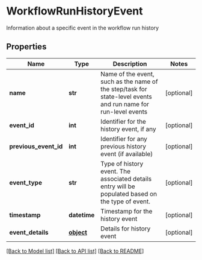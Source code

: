 # WorkflowRunHistoryEvent

Information about a specific event in the workflow run history
## Properties
Name | Type | Description | Notes
------------ | ------------- | ------------- | -------------
**name** | **str** | Name of the event, such as the name of the step/task for state-level events and run name for run-level events | [optional] 
**event_id** | **int** | Identifier for the history event, if any | [optional] 
**previous_event_id** | **int** | Identifier for any previous history event (if available) | [optional] 
**event_type** | **str** | Type of history event. The associated details entry will be populated based on the type of event. | [optional] 
**timestamp** | **datetime** | Timestamp for the history event | [optional] 
**event_details** | [**object**](.md) | Details for history event | [optional] 

[[Back to Model list]](../README.md#documentation-for-models) [[Back to API list]](../README.md#documentation-for-api-endpoints) [[Back to README]](../README.md)


